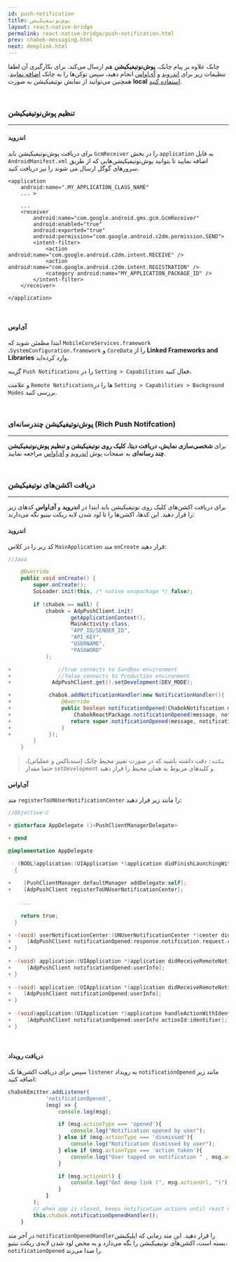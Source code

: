 ```yaml
---
id: push-notification
title: پوش‌نوتیفیکیشن 
layout: react-native-bridge
permalink: react-native-bridge/push-notification.html
prev: chabok-messaging.html
next: deeplink.html
---
```


چابک علاوه بر پیام چابک، **پوش‌نوتیفیکیشن** هم ارسال می‌کند. برای بکارگیری آن لطفا تنظیمات زیر برای [اندروید](/react-native/push-notification.html#تنظیم-پوشنوتیفیکیشن-اندروید) و [آی‌اواس](/react-native/push-notification.html#تنظیم-پوشنوتیفیکیشن-آیاواس) انجام دهید، سپس توکن‌ها را به چابک [اضافه نمایید](/react-native/push-notification.html#متد-افزودن-توکن-برای-ارسال-پوشنوتیفیکیشن). همچنین می‌توانید از نمایش نوتیفیکیشن به صورت **local** [استفاده کنید](/react-native/push-notification.html#نمایش-local-notifications). 

<Br>

### تنظیم پوش‌نوتیفیکیشن
---

#### اندروید

برای دریافت پوش‌نوتیفیکیشن باید `GcmReceiver` را در بخش `application` به فایل `AndroidManifest.xml` اضافه نمایید تا بتوانید پوش‌نوتیفیکیشن‌هایی که از طریق سرور‌های گوگل ارسال می شوند را نیز دریافت کنید.

```markup
<application
    android:name=".MY_APPLICATION_CLASS_NAME"
    ... >
	
	...
    <receiver
        android:name="com.google.android.gms.gcm.GcmReceiver"
        android:enabled="true"
        android:exported="true"
        android:permission="com.google.android.c2dm.permission.SEND">
        <intent-filter>
            <action android:name="com.google.android.c2dm.intent.RECEIVE" />
            <action android:name="com.google.android.c2dm.intent.REGISTRATION" />
            <category android:name="MY_APPLICATION_PACKAGE_ID" />
        </intent-filter>
    </receiver>
	
</application>
```

<Br>

#### آی‌اوس

ابتدا مطمئن شوید که `MobileCoreServices.framework` ،`SystemConfiguration.framework` و `CoreData` را از **Linked Frameworks and Libraries** وارد کرده‌اید.

گزینه `Push Notifications` را در `Setting > Capabilities` فعال کنید،

و علامت `Remote Notifications`ها را در `Setting > Capabilities > Background Modes` بررسی کنید.


<br>

### پوش‌نوتیفیکیشن چندرسانه‌ای (Rich Push Notifcation)
---

برای **شخصی‌سازی نمایش، دریافت دیتا، کلیک روی نوتیفیکیشن و تنظیم پوش‌نوتیفیکیشن چند رسانه‌ای** به صفحات پوش [اندروید](/android/push-notification.html) و [آی‌اواس](/ios/push-notification.html) مراجعه نمایید.

<br>


### دریافت اکشن‌های نوتیفیکیشن
---

برای دریافت اکشن‌های کلیک روی نوتیفیکیشن باید ابتدا در **اندروید** و **آی‌اواس** کدهای زیر را قرار دهید. این کدها، اکشن‌ها را تا لود شدن لایه ریکت نینیو نگه می‌دارند:


#### اندروید

کد زیر را در کلاس `MainApplication` متد `onCreate` قرار دهید:

```java
//Java

    @Override
    public void onCreate() {
        super.onCreate();
        SoLoader.init(this, /* native exopackage */ false);
        
        if (chabok == null) {
            chabok = AdpPushClient.init(
                    getApplicationContext(),
                    MainActivity.class,
                    "APP_ID/SENDER_ID",
                    "API_KEY",
                    "USERNAME",
                    "PASSWORD"
            );

+               //true connects to Sandbox environment  
+               //false connects to Production environment  
+             AdpPushClient.get().setDevelopment(DEV_MODE);

+            chabok.addNotificationHandler(new NotificationHandler(){
+                @Override
+                public boolean notificationOpened(ChabokNotification message, ChabokNotificationAction notificationAction) {
+                    ChabokReactPackage.notificationOpened(message, notificationAction);
+                   return super.notificationOpened(message, notificationAction);
+                }
+            });
        }
    }
```

>‍‍`نکته:` دقت داشته باشید که در صورت تغییر محیط چابک (سندباکس و عملیاتی)، حتما مقدار ‍‍`setDevelopment` و کلیدهای مربوط به همان محیط را قرار دهید.

#### آی‌اواس

متد `registerToUNUserNotificationCenter` را مانند زیر قرار دهید:

```objectivec
//Objective-C

+ @interface AppDelegate ()<PushClientManagerDelegate>

+ @end

@implementation AppDelegate

 - (BOOL)application:(UIApplication *)application didFinishLaunchingWithOptions:(NSDictionary *)launchOptions
  {
    
+    [PushClientManager.defaultManager addDelegate:self];
+    [AdpPushClient registerToUNUserNotificationCenter];
  
    ...
    
    return true;
  }

+ -(void) userNotificationCenter:(UNUserNotificationCenter *)center didReceiveNotificationResponse:(UNNotificationResponse *)response withCompletionHandler:(void (^)(void))completionHandler{
+     [AdpPushClient notificationOpened:response.notification.request.content.userInfo actionId:response.actionIdentifier];
+ }
  
+ -(void) application:(UIApplication *)application didReceiveRemoteNotification:(NSDictionary *)userInfo fetchCompletionHandler:(void (^)(UIBackgroundFetchResult))completionHandler{
+     [AdpPushClient notificationOpened:userInfo];
+ }
  
+ -(void) application:(UIApplication *)application didReceiveRemoteNotification:(NSDictionary *)userInfo{
+    [AdpPushClient notificationOpened:userInfo];
+ }
  
+ -(void)application:(UIApplication *)application handleActionWithIdentifier:(NSString *)identifier forRemoteNotification:(NSDictionary *)userInfo completionHandler:(void (^)())completionHandler{
+     [AdpPushClient notificationOpened:userInfo actionId:identifier];
+ }
```

<br>

#### دریافت رویداد

سپس برای دریافت اکشن‌ها یک `listener` به رویداد ‍‍`notificationOpened` مانند زیر اضافه کنید:

```javascript
chabokEmitter.addListener(
            'notificationOpened',
            (msg) => {
                console.log(msg);

                if (msg.actionType === 'opened'){
                    console.log("Notification opened by user");
                } else if (msg.actionType === 'dismissed'){
                    console.log("Notification dismissed by user");
                } else if (msg.actionType === 'action_taken'){
                    console.log("User tapped on notification " , msg.actionId , " action");
                }

                if (msg.actionUrl) {
                    console.log("Got deep link (", msg.actionUrl, ")");
                }
            }
        );
        // when app is closed, keeps notification actions until react native loads
        this.chabok.notificationOpenedHandler();
    }
```

در آخر متد `notificationOpenedHandler`را قرار دهید. این متد زمانی که اپلیکیشن بسته است، اکشن‌های نوتیفیکیشن را نگه می‌دارد و به محض لود شدن لایه‌ی ریکت نیتیو، `notificationOpened` را صدا می‌زند.
